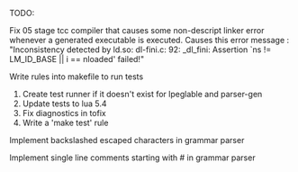 TODO: 

Fix 05 stage tcc compiler that causes some non-descript linker error whenever a
generated executable is executed. Causes this error message : "Inconsistency
detected by ld.so: dl-fini.c: 92: _dl_fini: Assertion `ns != LM_ID_BASE || i ==
nloaded' failed!"

Write rules into makefile to run tests
1. Create test runner if it doesn't exist for lpeglable and parser-gen 
2. Update tests to lua 5.4 
2. Fix diagnostics in tofix
3. Write a 'make test' rule

Implement backslashed escaped characters in grammar parser

Implement single line comments starting with # in grammar parser


